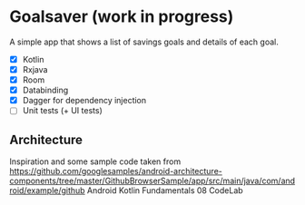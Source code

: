 # Goalsaver (work in progress)

 A simple app that shows a list of savings goals and details of each goal.
 
- [x] Kotlin
- [x] Rxjava
- [x] Room
- [x] Databinding
- [x] Dagger for dependency injection
- [ ] Unit tests (+ UI tests)

## Architecture
Inspiration and some sample code taken from https://github.com/googlesamples/android-architecture-components/tree/master/GithubBrowserSample/app/src/main/java/com/android/example/github
Android Kotlin Fundamentals 08 CodeLab



